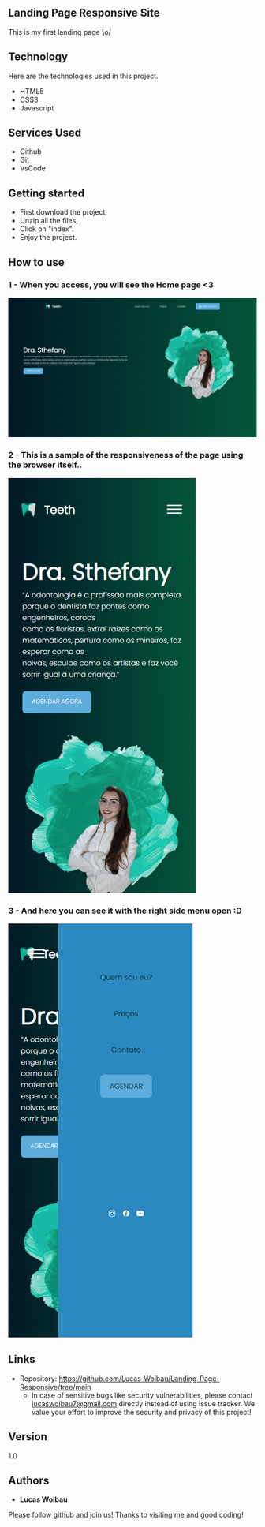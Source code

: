
## Landing Page Responsive Site
This is my first landing page \o/ 

## Technology 

Here are the technologies used in this project.

* HTML5
* CSS3
* Javascript

## Services Used

* Github
* Git
* VsCode

## Getting started

* First download the project, 
* Unzip all the files, 
* Click on "index". 
* Enjoy the project.

## How to use

### 1 - When you access, you will see the Home page <3

![Home](https://github.com/Lucas-Woibau/Landing-Page-Responsive/blob/main/public/img/foto1.png?raw=true)

### 2 - This is a sample of the responsiveness of the page using the browser itself..

![Responsiveness](https://github.com/Lucas-Woibau/Landing-Page-Responsive/blob/main/public/img/foto2.png?raw=true)

### 3 - And here you can see it with the right side menu open :D

![Fotos](https://github.com/Lucas-Woibau/Landing-Page-Responsive/blob/main/public/img/foto2.1.png?raw=true)

## Links
  - Repository: https://github.com/Lucas-Woibau/Landing-Page-Responsive/tree/main
    - In case of sensitive bugs like security vulnerabilities, please contact
      lucaswoibau7@gmail.com directly instead of using issue tracker. We value your effort
      to improve the security and privacy of this project!

  ## Version

  1.0


  ## Authors

  * **Lucas Woibau** 

  Please follow github and join us!
  Thanks to visiting me and good coding!


